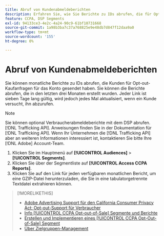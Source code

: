 ```yaml
---
title: Abruf von Kundenabmeldeberichten
description: Erfahren Sie, wie Sie Berichte zu IDs abrufen, die für Opt-out-Kaufanfragen gesendet wurden.
feature: CCPA, DSP Segments
exl-id: 94133ce3-4e2c-4a24-90c9-61bf10731668
source-git-commit: 1a98b3ba7c37a768825e9e48db7d847f12daa9a0
workflow-type: tm+mt
source-wordcount: '155'
ht-degree: 0%

---
```


# Abruf von Kundenabmeldeberichten

Sie können monatliche Berichte zu IDs abrufen, die Kunden für Opt-out-Kaufanfragen für das Konto gesendet haben. Sie können die Berichte abrufen, die in den letzten drei Monaten erstellt wurden. Jeder Link ist sieben Tage lang gültig, wird jedoch jedes Mal aktualisiert, wenn ein Kunde versucht, ihn abzurufen.

>[!NOTE]
>
>Sie können optional Verbraucherabmeldeberichte mit dem DSP abrufen. [!DNL Trafficking API]. Anweisungen finden Sie in der Dokumentation für [!DNL Trafficking API]. Wenn Ihr Unternehmen die [!DNL Trafficking API] aber an weiteren Informationen interessiert ist, kontaktieren Sie bitte Ihre [!DNL Adobe] Account-Team.

1. Klicken Sie im Hauptmenü auf **[!UICONTROL Audiences]** > **[!UICONTROL Segments]**.
1. Klicken Sie über der Segmentliste auf **[!UICONTROL Access CCPA Reports]**.
1. Klicken Sie auf den Link für jeden verfügbaren monatlichen Bericht, um eine GZIP-Datei herunterzuladen, die Sie in eine tabulatorgetrennte Textdatei extrahieren können.

>[!MORELIKETHIS]
>
>* [Adobe Advertising Support für den California Consumer Privacy Act: Opt-out-Support für Verbraucher](/help/privacy/ccpa/ccpa-opt-out-of-sale.md)
>* [Info [!UICONTROL CCPA Opt-out-of-Sale] Segmente und Berichte](ccpa-opt-out-about.md)
>* [Erstellen und Implementieren eines [!UICONTROL CCPA Opt-Out-of-Sale] Segment](ccpa-opt-out-segment-create.md)
>* [Über Zielgruppen-Management](audience-about.md)

